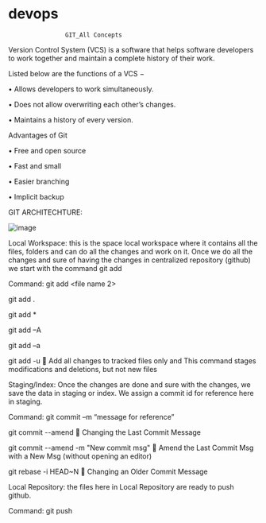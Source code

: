# devops

					GIT_All Concepts
Version Control System (VCS) is a software that helps software developers to work together and maintain a complete history of their work.

Listed below are the functions of a VCS −

•	Allows developers to work simultaneously.

•	Does not allow overwriting each other’s changes.

•	Maintains a history of every version.

Advantages of Git

•	Free and open source

•	Fast and small

•	Easier branching

•	Implicit backup
 
GIT ARCHITECHTURE:

![image](https://github.com/user-attachments/assets/d848cede-de92-4a48-8573-06fecdd1a03f)

 
Local Workspace: this is the space local workspace where it contains all the files, folders and can do all the changes and work on it. Once we do all the changes and sure of having the changes in centralized repository (github) we start with the command git add

Command: git add <file name1> <file name 2> 

 git add . 
 
git add *

git add –A 

git add –a

git add -u  Add all changes to tracked files only and This command stages modifications and deletions, but not new files


Staging/Index:  Once the changes are done and sure with the changes, we save the data in staging or index. We assign a commit id for reference here in staging.

Command: git commit –m “message for reference”

git commit --amend  Changing the Last Commit Message

git commit --amend -m "New commit msg"  Amend the Last Commit Msg with a New Msg (without opening an editor)

git rebase -i HEAD~N  Changing an Older Commit Message

Local Repository: the files here in Local Repository are ready to push github. 

Command: git push
